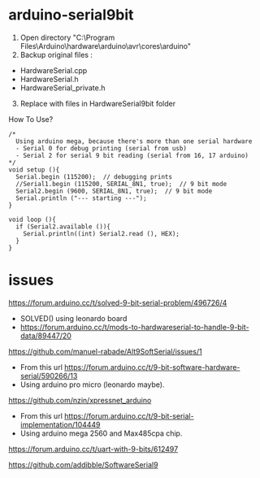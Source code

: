 # arduino-serial9bit
1. Open directory "C:\Program Files\Arduino\hardware\arduino\avr\cores\arduino"
2. Backup original files :
  - HardwareSerial.cpp
  - HardwareSerial.h
  - HardwareSerial_private.h
3. Replace with files in HardwareSerial9bit folder

How To Use?
```
/*
  Using arduino mega, because there's more than one serial hardware
  - Serial 0 for debug printing (serial from usb)
  - Serial 2 for serial 9 bit reading (serial from 16, 17 arduino)
*/
void setup (){
  Serial.begin (115200);  // debugging prints
  //Serial1.begin (115200, SERIAL_8N1, true);  // 9 bit mode
  Serial2.begin (9600, SERIAL_8N1, true);  // 9 bit mode
  Serial.println ("--- starting ---");
}

void loop (){
  if (Serial2.available ()){
    Serial.println((int) Serial2.read (), HEX);
  }
}
```

# issues

https://forum.arduino.cc/t/solved-9-bit-serial-problem/496726/4
- SOLVED() using leonardo board
- https://forum.arduino.cc/t/mods-to-hardwareserial-to-handle-9-bit-data/89447/20

https://github.com/manuel-rabade/Alt9SoftSerial/issues/1
- From this url https://forum.arduino.cc/t/9-bit-software-hardware-serial/590266/13
- Using arduino pro micro (leonardo maybe).

https://github.com/nzin/xpressnet_arduino
- From this url https://forum.arduino.cc/t/9-bit-serial-implementation/104449
- Using arduino mega 2560 and Max485cpa chip.

https://forum.arduino.cc/t/uart-with-9-bits/612497

https://github.com/addibble/SoftwareSerial9
